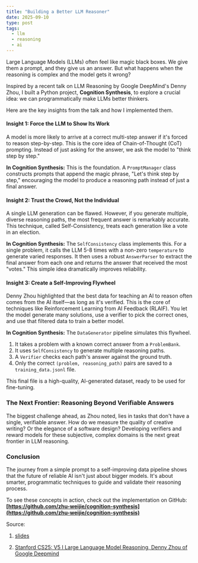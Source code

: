 ```yaml
---
title: "Building a Better LLM Reasoner"
date: 2025-09-10
type: post
tags:
  - llm
  - reasoning
  - ai
---
```


Large Language Models (LLMs) often feel like magic black boxes. We give them a prompt, and they give us an answer. But what happens when the reasoning is complex and the model gets it wrong?

Inspired by a recent talk on LLM Reasoning by Google DeepMind's Denny Zhou, I built a Python project, **Cognition Synthesis**, to explore a crucial idea: we can programmatically make LLMs better thinkers.

Here are the key insights from the talk and how I implemented them.

#### Insight 1: Force the LLM to Show Its Work

A model is more likely to arrive at a correct multi-step answer if it's forced to reason step-by-step. This is the core idea of Chain-of-Thought (CoT) prompting. Instead of just asking for the answer, we ask the model to "think step by step."

**In Cognition Synthesis:** This is the foundation. A `PromptManager` class constructs prompts that append the magic phrase, "Let's think step by step," encouraging the model to produce a reasoning path instead of just a final answer.

#### Insight 2: Trust the Crowd, Not the Individual

A single LLM generation can be flawed. However, if you generate multiple, diverse reasoning paths, the most frequent answer is remarkably accurate. This technique, called Self-Consistency, treats each generation like a vote in an election.

**In Cognition Synthesis:** The `SelfConsistency` class implements this. For a single problem, it calls the LLM 5-8 times with a non-zero `temperature` to generate varied responses. It then uses a robust `AnswerParser` to extract the final answer from each one and returns the answer that received the most "votes." This simple idea dramatically improves reliability.

#### Insight 3: Create a Self-Improving Flywheel

Denny Zhou highlighted that the best data for teaching an AI to reason often comes from the AI itself—as long as it's verified. This is the core of techniques like Reinforcement Learning from AI Feedback (RLAIF). You let the model generate many solutions, use a verifier to pick the correct ones, and use that filtered data to train a better model.

**In Cognition Synthesis:** The `DataGenerator` pipeline simulates this flywheel.
1.  It takes a problem with a known correct answer from a `ProblemBank`.
2.  It uses `SelfConsistency` to generate multiple reasoning paths.
3.  A `Verifier` checks each path's answer against the ground truth.
4.  Only the correct `(problem, reasoning_path)` pairs are saved to a `training_data.jsonl` file.

This final file is a high-quality, AI-generated dataset, ready to be used for fine-tuning.

### The Next Frontier: Reasoning Beyond Verifiable Answers

The biggest challenge ahead, as Zhou noted, lies in tasks that don't have a single, verifiable answer. How do we measure the quality of creative writing? Or the elegance of a software design? Developing verifiers and reward models for these subjective, complex domains is the next great frontier in LLM reasoning.

### Conclusion

The journey from a simple prompt to a self-improving data pipeline shows that the future of reliable AI isn't just about bigger models. It's about smarter, programmatic techniques to guide and validate their reasoning process.

To see these concepts in action, check out the implementation on GitHub: **[https://github.com/zhu-weijie/cognition-synthesis](https://github.com/zhu-weijie/cognition-synthesis)**

Source:

1. [slides](https://dennyzhou.github.io/LLM-Reasoning-Stanford-CS-25.pdf)

2. [Stanford CS25: V5 I Large Language Model Reasoning, Denny Zhou of Google Deepmind](https://www.youtube.com/watch?v=ebnX5Ur1hBk)
